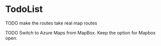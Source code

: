 # TodoList

TODO make the routes take real map routes

TODO Switch to Azure Maps from MapBox. Keep the option for Mapbox open.

